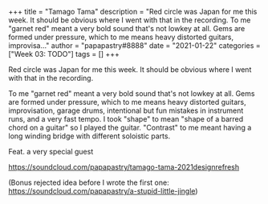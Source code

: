 +++
title = "Tamago Tama"
description = "Red circle was Japan for me this week. It should be obvious where I went with that in the recording.  To me \"garnet red\" meant a very bold sound that's not lowkey at all. Gems are formed under pressure, which to me means heavy distorted guitars, improvisa..."
author = "papapastry#8888"
date = "2021-01-22"
categories = ["Week 03: TODO"]
tags = []
+++

Red circle was Japan for me this week. It should be obvious where I went with that in the recording.

To me "garnet red" meant a very bold sound that's not lowkey at all. Gems are formed under pressure, which to me means heavy distorted guitars, improvisation, garage drums, intentional but fun mistakes in instrument runs, and a very fast tempo. I took "shape" to mean "shape of a barred chord on a guitar" so I played the guitar. "Contrast" to me meant having a long winding bridge with different soloistic parts.

Feat. a very special guest

https://soundcloud.com/papapastry/tamago-tama-2021designrefresh

(Bonus rejected idea before I wrote the first one: <https://soundcloud.com/papapastry/a-stupid-little-jingle>)
